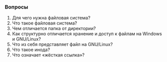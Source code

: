 ### Вопросы

1. Для чего нужна файловая система?
2. Что такое файловая система?
3. Чем отличается папка от директории?
4. Как структурно отличается хранение и доступ к файлам на Windows и GNU/Linux?
5. Что из себя представляет файл на GNU/Linux?
6. Что такое инода?
7. Что означает «жёсткая ссылка»?
